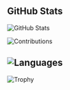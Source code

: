 ## GitHub Stats

![GitHub Stats](https://github-readme-stats.vercel.app/api?username=donFaqundo&show_icons=true&theme=radical)

![Contributions](https://github-readme-streak-stats.herokuapp.com/?user=donFaqundo&theme=radical&hide_border=false)<br/>

## ![Languages](https://github-readme-stats.vercel.app/api/top-langs/?username=donFaqundo&theme=radical&hide_border=false&include_all_commits=true&count_private=true&layout=compact)

![Trophy](https://github-profile-trophy.vercel.app/?username=donFaqundo&theme=radical)
